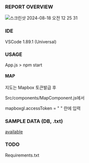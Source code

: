 ### REPORT OVERVIEW
![스크린샷 2024-08-18 오전 12 25 31](https://github.com/user-attachments/assets/35f4013d-c218-4668-9671-529dc6794b95)

### IDE

VSCode 1.89.1 (Universal)

### USAGE 
App.js > npm start  

#### MAP
지도는 Mapbox 토큰발급 후  

Src/components/MapComponent.js에서  

mapboxgl.accessToken = " " 란에 입력  

### SAMPLE DATA (DB, .txt)
[available](https://drive.google.com/drive/folders/1i8eNRDLXP2VR2fMh3cjjMc2SN9jqMoGY?usp=sharing)

### TODO 

Requirements.txt  


